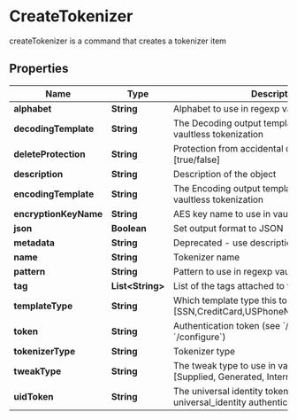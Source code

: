 

# CreateTokenizer

createTokenizer is a command that creates a tokenizer item

## Properties

| Name | Type | Description | Notes |
|------------ | ------------- | ------------- | -------------|
|**alphabet** | **String** | Alphabet to use in regexp vaultless tokenization |  [optional] |
|**decodingTemplate** | **String** | The Decoding output template to use in regexp vaultless tokenization |  [optional] |
|**deleteProtection** | **String** | Protection from accidental deletion of this object [true/false] |  [optional] |
|**description** | **String** | Description of the object |  [optional] |
|**encodingTemplate** | **String** | The Encoding output template to use in regexp vaultless tokenization |  [optional] |
|**encryptionKeyName** | **String** | AES key name to use in vaultless tokenization |  [optional] |
|**json** | **Boolean** | Set output format to JSON |  [optional] |
|**metadata** | **String** | Deprecated - use description |  [optional] |
|**name** | **String** | Tokenizer name |  |
|**pattern** | **String** | Pattern to use in regexp vaultless tokenization |  [optional] |
|**tag** | **List&lt;String&gt;** | List of the tags attached to this key |  [optional] |
|**templateType** | **String** | Which template type this tokenizer is used for [SSN,CreditCard,USPhoneNumber,Email,Regexp] |  |
|**token** | **String** | Authentication token (see &#x60;/auth&#x60; and &#x60;/configure&#x60;) |  [optional] |
|**tokenizerType** | **String** | Tokenizer type |  |
|**tweakType** | **String** | The tweak type to use in vaultless tokenization [Supplied, Generated, Internal, Masking] |  [optional] |
|**uidToken** | **String** | The universal identity token, Required only for universal_identity authentication |  [optional] |



